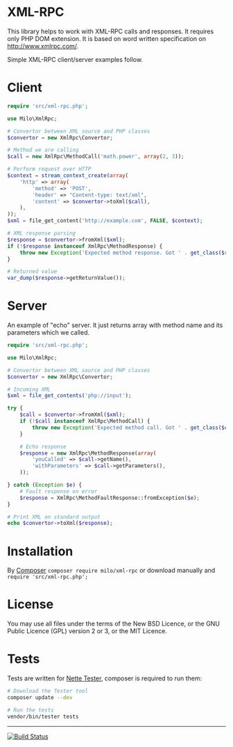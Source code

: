XML-RPC
=======
This library helps to work with XML-RPC calls and responses. It requires only PHP DOM extension. It is based on word written specification on http://www.xmlrpc.com/.

Simple XML-RPC client/server examples follow.


Client
======
```php
require 'src/xml-rpc.php';

use Milo\XmlRpc;

# Convertor between XML source and PHP classes
$convertor = new XmlRpc\Convertor;

# Method we are calling
$call = new XmlRpc\MethodCall('math.power', array(2, 3));

# Perform request over HTTP
$context = stream_context_create(array(
	'http' => array(
		'method' => 'POST',
		'header' => "Content-type: text/xml",
		'content' => $convertor->toXml($call),
	),
));
$xml = file_get_content('http://example.com', FALSE, $context);

# XML response parsing
$response = $convertor->fromXml($xml);
if (!$response instanceof XmlRpc\MethodResponse) {
	throw new Exception('Expected method response. Got ' . get_class($response));
}

# Returned value
var_dump($response->getReturnValue());
```


Server
======
An example of "echo" server. It just returns array with method name and its parameters which we called.

```php
require 'src/xml-rpc.php';

use Milo\XmlRpc;

# Convertor between XML source and PHP classes
$convertor = new XmlRpc\Convertor;

# Incoming XML
$xml = file_get_contents('php://input');

try {
	$call = $convertor->fromXml($xml);
	if (!$call instanceof XmlRpc\MethodCall) {
		throw new Exception('Expected method call. Got ' . get_class($call));
	}

	# Echo response
	$response = new XmlRpc\MethodResponse(array(
		'youCalled' => $call->getName(),
		'withParameters' => $call->getParameters(),
	));

} catch (Exception $e) {
	# Fault response on error
	$response = XmlRpc\MethodFaultResponse::fromException($e);
}

# Print XML on standard output
echo $convertor->toXml($response);
```


Installation
============
By [Composer](https://getcomposer.org/) `composer require milo/xml-rpc` or download manually and `require 'src/xml-rpc.php';`


License
=======
You may use all files under the terms of the New BSD Licence, or the GNU Public Licence (GPL) version 2 or 3, or the MIT Licence.



Tests
=====
Tests are written for [Nette Tester](https://github.com/nette/tester), composer is required to run them:
```sh
# Download the Tester tool
composer update --dev

# Run the tests
vendor/bin/tester tests
```


------

[![Build Status](https://travis-ci.org/milo/xml-rpc.png?branch=master)](https://travis-ci.org/milo/xml-rpc)
